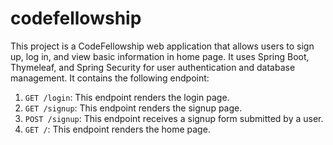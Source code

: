 # codefellowship
This project is a CodeFellowship web application that allows users to sign up, log in, and view basic information in home page. It uses Spring Boot, Thymeleaf, and Spring Security for user authentication and database management.
It contains the following endpoint:
1. `GET /login`: This endpoint renders the login page.
2. `GET /signup`: This endpoint renders the signup page.
3. `POST /signup`: This endpoint receives a signup form submitted by a user.
4. `GET /`: This endpoint renders the home page.
